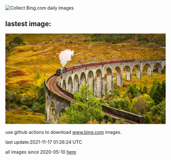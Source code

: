 ![Collect Bing.com daily images](https://github.com/counter2015/bing-daily-images/workflows/Collect%20Bing.com%20daily%20images/badge.svg)
## lastest image:
![](images/HogwartsExpress.jpg)

use github actions to download www.bing.com images.

last update:2021-11-17 01:26:24 UTC

all images since 2020-05-10 [here](https://github.com/counter2015/bing-daily-images/tree/master/images) 
